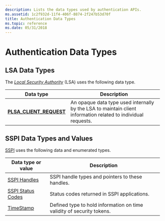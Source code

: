 ```yaml
---
description: Lists the data types used by authentication APIs.
ms.assetid: 1c2f932d-11f4-406f-8874-2f247b53d70f
title: Authentication Data Types
ms.topic: reference
ms.date: 05/31/2018
---
```


# Authentication Data Types

## LSA Data Types

The [*Local Security Authority*](/windows/desktop/SecGloss/l-gly) (LSA) uses the following data type.



| Data type                                            | Description                                                                                                              |
|------------------------------------------------------|--------------------------------------------------------------------------------------------------------------------------|
| [**PLSA\_CLIENT\_REQUEST**](plsa-client-request.md) | An opaque data type used internally by the LSA to maintain client information related to individual requests.<br/> |



 

## SSPI Data Types and Values

[SSPI](sspi.md) uses the following data and enumerated types.



| Data type or value                         | Description                                                                      |
|--------------------------------------------|----------------------------------------------------------------------------------|
| [SSPI Handles](sspi-handles.md)           | SSPI handle types and pointers to these handles.<br/>                      |
| [SSPI Status Codes](sspi-status-codes.md) | Status codes returned in SSPI applications.<br/>                           |
| [TimeStamp](timestamp.md)                 | Defined type to hold information on time validity of security tokens.<br/> |



 

 

